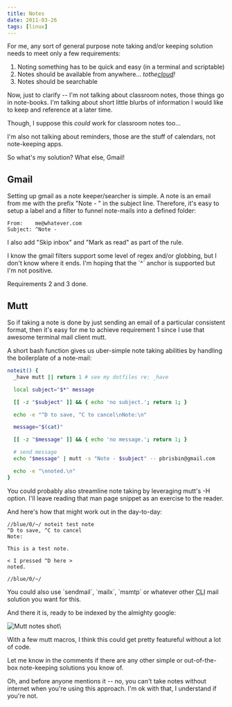 ```yaml
---
title: Notes
date: 2011-03-26
tags: [linux]
---
```


For me, any sort of general purpose note taking and/or keeping solution 
needs to meet only a few requirements:

1. Noting something has to be quick and easy (in a terminal and scriptable)
2. Notes should be available from anywhere... *tothe[cloud][]!*
3. Notes should be searchable

Now, just to clarify -- I'm not talking about classroom notes, those 
things go in note-books. I'm talking about short little blurbs of 
information I would like to keep and reference at a later time. 

Though, I suppose this *could* work for classroom notes too...

I'm also not talking about reminders, those are the stuff of calendars, 
not note-keeping apps.

So what's my solution? What else, Gmail!

## Gmail

Setting up gmail as a note keeper/searcher is simple. A note is an email 
from me with the prefix "Note - " in the subject line. Therefore, it's 
easy to setup a label and a filter to funnel note-mails into a defined 
folder:

    From:    me@whatever.com
    Subject: ^Note - 

I also add "Skip inbox" and "Mark as read" as part of the rule.

<div class="well">
I know the gmail filters support some level of regex and/or globbing, 
but I don't know where it ends. I'm hoping that the `^` anchor is 
supported but I'm not positive.
</div>

Requirements 2 and 3 done.

## Mutt

So if taking a note is done by just sending an email of a particular 
consistent format, then it's easy for me to achieve requirement 1 since 
I use that awesome terminal mail client mutt.

A short bash function gives us uber-simple note taking abilities by 
handling the boilerplate of a note-mail:

```bash 
noteit() {
  _have mutt || return 1 # see my dotfiles re: _have

  local subject="$*" message

  [[ -z "$subject" ]] && { echo 'no subject.'; return 1; }

  echo -e "^D to save, ^C to cancel\nNote:\n"

  message="$(cat)"

  [[ -z "$message" ]] && { echo 'no message.'; return 1; }

  # send message
  echo "$message" | mutt -s "Note - $subject" -- pbrisbin@gmail.com

  echo -e "\nnoted.\n"
}
```

<div class="well">
You could probably also streamline note taking by leveraging mutt's -H 
option. I'll leave reading that man page snippet as an exercise to the 
reader.
</div>

And here's how that might work out in the day-to-day:

    //blue/0/~/ noteit test note
    ^D to save, ^C to cancel
    Note:

    This is a test note.

    < I pressed ^D here >
    noted.

    //blue/0/~/

<div class="well">
You could also use `sendmail`, `mailx`, `msmtp` or whatever other <abbr 
title="command line interface">CLI</abbr> mail solution you want for 
this.
</div>

And there it is, ready to be indexed by the almighty google:

![Mutt notes shot](https://images.pbrisbin.com/notes/mutt-notes.png)\ 

With a few mutt macros, I think this could get pretty featureful without 
a lot of code.

Let me know in the comments if there are any other simple or 
out-of-the-box note-keeping solutions you know of.

Oh, and before anyone mentions it -- no, you can't take notes without 
internet when you're using this approach. I'm ok with that, I understand 
if you're not.

[cloud]: http://farm6.static.flickr.com/5001/5191055713_31af0bc3e7.jpg "lol"
